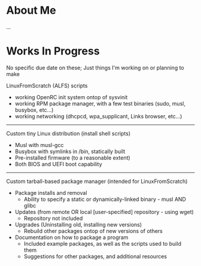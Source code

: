 # About Me
...
# Works In Progress
No specific due date on these; Just things I'm working on or planning to make


LinuxFromScratch (ALFS) scripts

-   working OpenRC init system ontop of sysvinit
-   working RPM package manager, with a few test binaries (sudo, musl, busybox, etc...)
-   working networking (dhcpcd, wpa_supplicant, Links browser, etc...)

----

Custom tiny Linux distribution (install shell scripts)

-   Musl with musl-gcc
-   Busybox with symlinks in /bin, statically built
-   Pre-installed firmware (to a reasonable extent)
-   Both BIOS and UEFI boot capability

----

Custom tarball-based package manager (intended for LinuxFromScratch)

-   Package installs and removal
    *   Ability to specify a static or dynamically-linked binary - musl AND glibc
-   Updates (from remote OR local [user-specified] repository - using wget)
    *   Repository not included
-   Upgrades (Uninstalling old, installing new versions)
    *   Rebuild other packages ontop of new versions of others
-   Documentation on how to package a program
    *   Included example packages, as well as the scripts used to build them
    *   Suggestions for other packages, and additional resources
